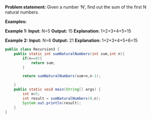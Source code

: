 **Problem statement:** Given a number ‘N’, find out the sum of the first N natural numbers.

**Examples:**

**Example 1:**
**Input:** N=5
**Output:** 15
**Explanation:** 1+2+3+4+5=15

**Example 2:**
**Input:** N=6
**Output:** 21
**Explanation:** 1+2+3+4+5+6=15

```java
public class Recursion3 {
    public static int sumNaturalNumbers(int sum,int n){
        if(n==0){
            return sum;
        }

        return sumNaturalNumbers(sum+n,n-1);

    }
    public static void main(String[] args) {
        int n=5;
        int result = sumNaturalNumbers(0,n);
        System.out.println(result);
    }
}


```